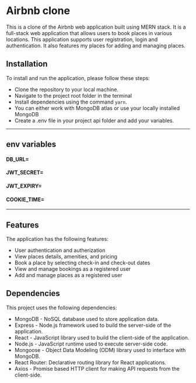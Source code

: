 # Airbnb clone

This is a clone of the Airbnb web application built using MERN stack. It is a full-stack web application that allows users to book places in various locations. This application supports user registration, login and authentication. It also features my places for adding and managing places.

## Installation

To install and run the application, please follow these steps:

- Clone the repository to your local machine.
- Navigate to the project root folder in the terminal
- Install dependencies using the command `yarn`.
- You can either work with MongoDB atlas or use your locally installed MongoDB
- Create a .env file in your project api folder and add your variables.

---

## env variables

#### DB_URL=

#### JWT_SECRET=

#### JWT_EXPIRY=

#### COOKIE_TIME=

---

## Features

The application has the following features:

- User authentication and autherization
- View places details, amenities, and pricing
- Book a place by selecting check-in and check-out dates
- View and manage bookings as a registered user
- Add and manage places as a registered user

## Dependencies

This project uses the following dependencies:

- MongoDB - NoSQL database used to store application data.
- Express - Node.js framework used to build the server-side of the application.
- React - JavaScript library used to build the client-side of the application.
- Node.js - JavaScript runtime used to execute server-side code.
- Mongoose - Object Data Modeling (ODM) library used to interface with MongoDB.
- React Router: Declarative routing library for React applications.
- Axios - Promise based HTTP client for making API requests from the client-side.
